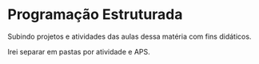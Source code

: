 # Programação Estruturada

Subindo projetos e atividades das aulas dessa matéria com fins didáticos.

Irei separar em pastas por atividade e APS.

